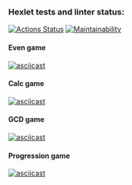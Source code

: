 ### Hexlet tests and linter status:
[![Actions Status](https://github.com/nlevchuk/java-project-61/actions/workflows/hexlet-check.yml/badge.svg)](https://github.com/nlevchuk/java-project-61/actions) [![Maintainability](https://api.codeclimate.com/v1/badges/af1f47805ead1be66a2f/maintainability)](https://codeclimate.com/github/nlevchuk/java-project-61/maintainability)

#### Even game
[![asciicast](https://asciinema.org/a/643991.svg)](https://asciinema.org/a/643991)

#### Calc game
[![asciicast](https://asciinema.org/a/644440.svg)](https://asciinema.org/a/644440)

#### GCD game
[![asciicast](https://asciinema.org/a/644960.svg)](https://asciinema.org/a/644960)

#### Progression game
[![asciicast](https://asciinema.org/a/645349.svg)](https://asciinema.org/a/645349)
